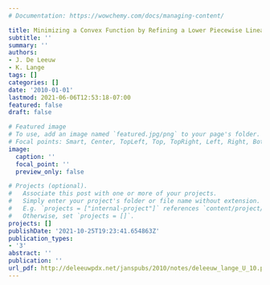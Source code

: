 ```yaml
---
# Documentation: https://wowchemy.com/docs/managing-content/

title: Minimizing a Convex Function by Refining a Lower Piecewise Linear Envelope
subtitle: ''
summary: ''
authors:
- J. De Leeuw
- K. Lange
tags: []
categories: []
date: '2010-01-01'
lastmod: 2021-06-06T12:53:18-07:00
featured: false
draft: false

# Featured image
# To use, add an image named `featured.jpg/png` to your page's folder.
# Focal points: Smart, Center, TopLeft, Top, TopRight, Left, Right, BottomLeft, Bottom, BottomRight.
image:
  caption: ''
  focal_point: ''
  preview_only: false

# Projects (optional).
#   Associate this post with one or more of your projects.
#   Simply enter your project's folder or file name without extension.
#   E.g. `projects = ["internal-project"]` references `content/project/deep-learning/index.md`.
#   Otherwise, set `projects = []`.
projects: []
publishDate: '2021-10-25T19:23:41.654863Z'
publication_types:
- '3'
abstract: ''
publication: ''
url_pdf: http://deleeuwpdx.net/janspubs/2010/notes/deleeuw_lange_U_10.pdf
---
```

